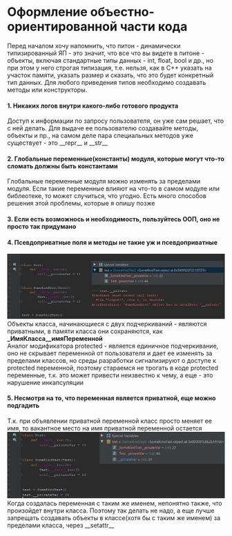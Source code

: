 # Оформление объестно-ориентированной части кода

Перед началом хочу напомнить, что питон - динамически типизированный ЯП - это значит, что все что вы видете в питоне - 
объекты, включая стандартные типы данных - int, float, bool и др., но при этом у него строгая типизация, т.е. нельзя,
как в С++ указать на участок памяти, указать размер и сказать, что это будет конкретный тип данных. Для любого приведения типов
необходимо создавать методы или конструкторы.   

#### 1. Никаких логов внутри какого-либо готового продукта
Доступ к информации по запросу пользователя, он уже сам решает, что с ней делать. Для выдаче ее пользователю создавайте
методы, объекты и пр., на самом деле пара специальных методов уже существует - это \_\_repr\_\_ и \_\_str\_\_

#### 2. Глобальные переменные(константы) модуля, которые могут что-то сломать должны быть константами
Глобальные переменные модуля можно изменять за пределами модуля. Если такие переменные влияют на что-то в самом модуле 
или библеотеке, то может случиться, что угодно. Есть много способов решения этой проблемы, которые я опишу позже

#### 3. Если есть возможнось и необходимость, пользуйтесь ООП, оно не просто так придумано
#### 4. Псевдоприватные поля и методы не такие уж и псевдоприватные  
![Image alt](https://github.com/ArtemZaZ/Code-Convention/blob/master/images/privateVariable.jpg)    
Объекты класса, начинающиеся с двух подчеркиваний - являются приватными, в памяти класса они сохраняются, как 
**\_ИмяКласса\_\_имяПеременной**  
Аналог модификатора protected - является единичное подчеркивание, оно не скрывает переменной от пользователя и дает ее
изменять за пределами классов, но среды разработки сигнализируют о доступе к protected переменной, поэтому стараемся не
трогать в коде protected переменные, т.к. это может привести неизвестно к чему, а еще - это нарушение инкапсуляции

#### 5. Несмотря на то, что переменная является приватной, еще можно подгадить
Т.к. при объявлении приватной переменной класс просто меняет ее имя, то вакантное место на имя приватной переменной
остается 
![Image alt](https://github.com/ArtemZaZ/Code-Convention/blob/master/images/privateVariable2.jpg)    
Когда создалась переменная с таким же именем, непонятно также, что произойдет внутри класса. Поэтому так делать не надо,
а еще лучше запрещать создавать объекты в классе(хотя бы с таким же именем) за пределами класса, через \_\_setattr\_\_
